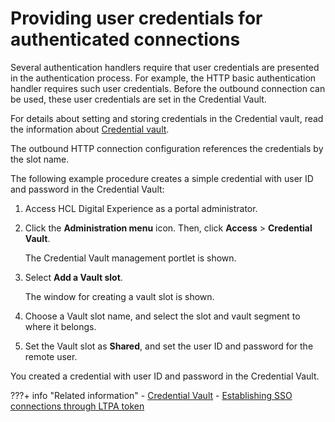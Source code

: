 # Providing user credentials for authenticated connections

Several authentication handlers require that user credentials are presented in the authentication process. For example, the HTTP basic authentication handler requires such user credentials. Before the outbound connection can be used, these user credentials are set in the Credential Vault.

For details about setting and storing credentials in the Credential vault, read the information about [Credential vault](../../../../../deployment/manage/security/people/authentication/sec_auth_consideration/plan_credvault.md).

The outbound HTTP connection configuration references the credentials by the slot name.

The following example procedure creates a simple credential with user ID and password in the Credential Vault:

1.  Access HCL Digital Experience as a portal administrator.

2.  Click the **Administration menu** icon. Then, click **Access** \> **Credential Vault**.

    The Credential Vault management portlet is shown.

3.  Select **Add a Vault slot**.

    The window for creating a vault slot is shown.

4.  Choose a Vault slot name, and select the slot and vault segment to where it belongs.

5.  Set the Vault slot as **Shared**, and set the user ID and password for the remote user.


You created a credential with user ID and password in the Credential Vault.


???+ info "Related information"
    - [Credential Vault](../../../../../deployment/manage/security/people/authentication/sec_auth_consideration/plan_credvault.md)
    - [Establishing SSO connections through LTPA token](outbhttp_auth_est_sso_ltpa_tok.md)

